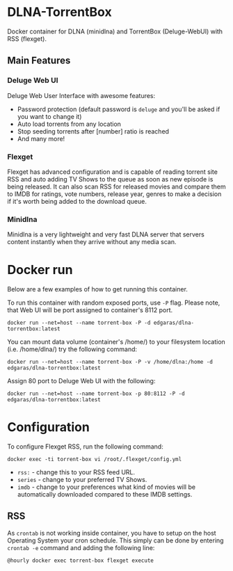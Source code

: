 # DLNA-TorrentBox
Docker container for DLNA (minidlna) and TorrentBox (Deluge-WebUI) with RSS (flexget).

## Main Features

### Deluge Web UI
Deluge Web User Interface with awesome features:
* Password protection (default password is ``deluge`` and you'll be asked if you want to change it)
* Auto load torrents from any location
* Stop seeding torrents after [number] ratio is reached
* And many more!

### Flexget 
Flexget has advanced configuration and is capable of reading torrent site RSS and auto adding TV Shows to the queue as soon as new episode is being released. It can also scan RSS for released movies and compare them to IMDB for ratings, vote numbers, release year, genres to make a decision if it's worth being added to the download queue.

### Minidlna
Minidlna is a very lightweight and very fast DLNA server that servers content instantly when they arrive without any media scan.

# Docker run

Below are a few examples of how to get running this container.

To run this container with random exposed ports, use ``-P`` flag. Please note, that Web UI will be port assigned to container's 8112 port.

    docker run --net=host --name torrent-box -P -d edgaras/dlna-torrentbox:latest

You can mount data volume (container's /home/) to your filesystem location (i.e. /home/dlna/) try the following command:

    docker run --net=host --name torrent-box -P -v /home/dlna:/home -d edgaras/dlna-torrentbox:latest

Assign 80 port to Deluge Web UI with the following:

    docker run --net=host --name torrent-box -p 80:8112 -P -d edgaras/dlna-torrentbox:latest

# Configuration
To configure Flexget RSS, run the following command:

    docker exec -ti torrent-box vi /root/.flexget/config.yml

* ``rss:`` - change this to your RSS feed URL.
* ``series`` - change to your preferred TV Shows.
* ``imdb`` - change to your preferences what kind of movies will be automatically downloaded compared to these IMDB settings.
 
## RSS

As ``crontab`` is not working inside container, you have to setup on the host Operating System your cron schedule. This simply can be done by entering ``crontab -e`` command and adding the following line:

    @hourly docker exec torrent-box flexget execute


